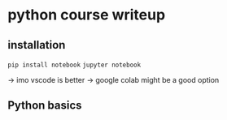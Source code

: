 # python course writeup

## installation

`pip install notebook`
`jupyter notebook`

-> imo vscode is better
-> google colab might be a good option

## Python basics


